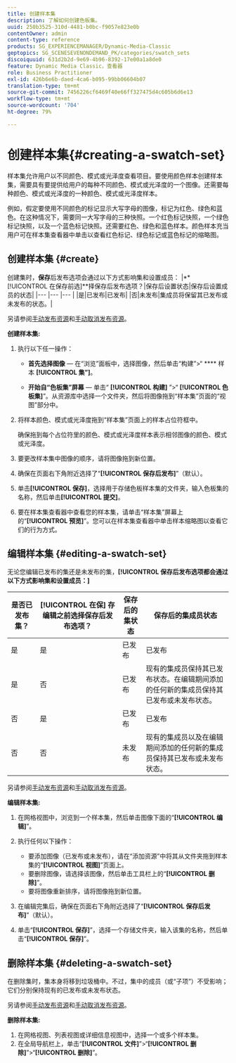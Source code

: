 ```yaml
---
title: 创建样本集
description: 了解如何创建色板集。
uuid: 250b3525-310d-4481-b0bc-f9057e823e0b
contentOwner: admin
content-type: reference
products: SG_EXPERIENCEMANAGER/Dynamic-Media-Classic
geptopics: SG_SCENESEVENONDEMAND_PK/categories/swatch_sets
discoiquuid: 631d2b2d-9e69-4b96-8392-17e00a1a8de0
feature: Dynamic Media Classic，查看器
role: Business Practitioner
exl-id: 426b6e6b-daed-4ca6-b095-99bb06604b07
translation-type: tm+mt
source-git-commit: 7456226cf6469f40e66ff327475d4c605b6d6e13
workflow-type: tm+mt
source-wordcount: '704'
ht-degree: 79%

---
```


# 创建样本集{#creating-a-swatch-set}

样本集允许用户以不同颜色、模式或光泽度查看项目。要使用颜色样本创建样本集，需要具有要提供给用户的每种不同颜色、模式或光泽度的一个图像。还需要每种颜色、模式或光泽度的一种颜色、模式或光泽度样本。

例如，假定要使用不同颜色的标记显示大写字母的图像，标记为红色、绿色和蓝色。在这种情况下，需要同一大写字母的三种快照。一个红色标记快照，一个绿色标记快照，以及一个蓝色标记快照。还需要红色、绿色和蓝色样本。颜色样本充当用户可在样本集查看器中单击以查看红色标记、绿色标记或蓝色标记的缩略图。

## 创建样本集 {#create}

创建集时，**保存**后发布选项会通过以下方式影响集和设置成员：
|**[!UICONTROL 在保存前选]**择保存后发布选项？|保存后设置状态|保存后设置成员的状态|
|--- |--- |--- |
|是|已发布|已发布|
|否|未发布|集成员将保留其已发布或未发布的状态。|

另请参阅[手动发布资源](publishing-files.md#manually_publishing_assets)和[手动取消发布资源](publishing-files.md#manually_unpublishing_assets)。

**创建样本集:**

1. 执行以下任一操作：

   * **首先选择图像**  — 在“浏览”面板中，选择图像，然后单击“构建”>“ **** 样本 **[!UICONTROL 集”]**。

   * **开始自“色板集”屏幕**  — 单击“ **[!UICONTROL 构建]** ”>“ **[!UICONTROL 色板集]**”。从资源库中选择一个文件夹，然后将图像拖到“样本集”页面的“视图”部分中。

1. 将样本颜色、模式或光泽度拖到“样本集”页面上的样本占位符框中。

   确保拖到每个占位符里的颜色、模式或光泽度样本表示相邻图像的颜色、模式或光泽度。

1. 要更改样本集中图像的顺序，请将图像拖到新位置。
1. 确保在页面右下角附近选择了“**[!UICONTROL 保存后发布]**”（默认）。
1. 单击&#x200B;**[!UICONTROL 保存]**，选择用于存储色板样本集的文件夹，输入色板集的名称，然后单击&#x200B;**[!UICONTROL 提交]**。
1. 要在样本集查看器中查看您的样本集，请单击“样本集”屏幕上的“**[!UICONTROL 预览]**”。您可以在样本集查看器中单击样本缩略图以查看它们的行为方式。

## 编辑样本集  {#editing-a-swatch-set}

无论您编辑已发布的集还是未发布的集，**[!UICONTROL 保存后发布选项都会通过以下方式影响集和设置成员：]**

| 是否已发布集？ | **[!UICONTROL 在保]** 存编辑之前选择保存后发布选项？ | 保存后的集状态 | 保存后的集成员状态 |
|--- |--- |--- |--- |
| 是 | 是 | 已发布 | 已发布 |
| 是 | 否 | 已发布 | 现有的集成员保持其已发布状态。在编辑期间添加的任何新的集成员保持其已发布或未发布状态。 |
| 否 | 是 | 已发布 | 已发布 |
| 否 | 否 | 未发布 | 现有的集成员以及在编辑期间添加的任何新的集成员保持其已发布或未发布状态。 |

另请参阅[手动发布资源](publishing-files.md#manually_publishing_assets)和[手动取消发布资源](publishing-files.md#manually_unpublishing_assets)。

**编辑样本集:**

1. 在网格视图中，浏览到一个样本集，然后单击图像下面的“**[!UICONTROL 编辑]**”。
1. 执行任何以下操作：

   * 要添加图像（已发布或未发布），请在“添加资源”中将其从文件夹拖到样本集的“**[!UICONTROL 视图]**”页面上。
   * 要删除图像，请选择该图像，然后单击工具栏上的“**[!UICONTROL 删除]**”。
   * 要将图像重新排序，请将图像拖到新位置。

1. 在编辑完集后，确保在页面右下角附近选择了“**[!UICONTROL 保存后发布]**”（默认）。
1. 单击“**[!UICONTROL 保存]**”，选择一个存储文件夹，输入该集的名称，然后单击“**[!UICONTROL 保存]**”。

## 删除样本集  {#deleting-a-swatch-set}

在删除集时，集本身将移到垃圾桶中。不过，集中的成员（或“子项”）不受影响；它们分别保持现有的已发布或未发布状态。

另请参阅[手动发布资源](publishing-files.md#manually_publishing_assets)和[手动取消发布资源](publishing-files.md#manually_unpublishing_assets)。

**删除样本集:**

1. 在网格视图、列表视图或详细信息视图中，选择一个或多个样本集。
1. 在全局导航栏上，单击“**[!UICONTROL 文件]**”>“**[!UICONTROL 删除]**”>“**[!UICONTROL 删除]**”。
